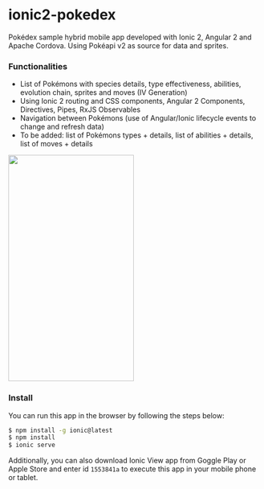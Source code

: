 # ionic2-pokedex

Pokédex sample hybrid mobile app developed with Ionic 2, Angular 2 and Apache Cordova. Using Pokéapi v2 as source for data and sprites.

### Functionalities
* List of Pokémons with species details, type effectiveness, abilities, evolution chain, sprites and moves (IV Generation)
* Using Ionic 2 routing and CSS components, Angular 2 Components, Directives, Pipes, RxJS Observables
* Navigation between Pokémons (use of Angular/Ionic lifecycle events to change and refresh data)
* To be added: list of Pokémons types + details, list of abilities + details, list of moves + details

<img src="https://github.com/loiane/ionic2-pokedex/blob/master/ionic2-pokedex.gif" width="250" height="450" />

### Install

You can run this app in the browser by following the steps below:

```bash
$ npm install -g ionic@latest
$ npm install
$ ionic serve
```

Additionally, you can also download Ionic View app from Goggle Play or Apple Store and enter id `1553841a` to execute this app in your mobile phone or tablet.
